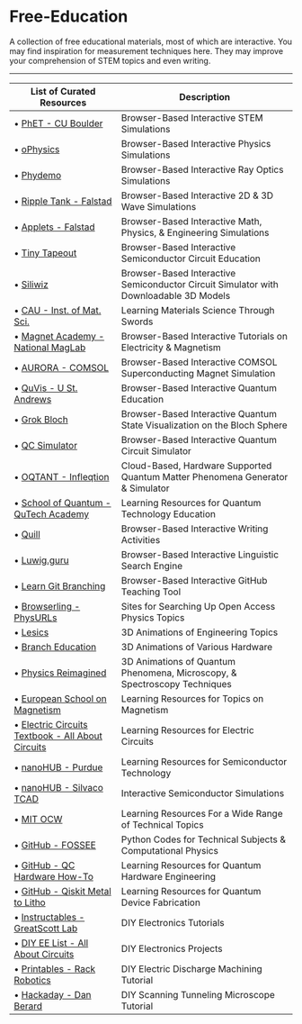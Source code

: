 # Free-Education



A collection of free educational materials, most of which are interactive. You may find inspiration for measurement techniques here. They may improve your comprehension of STEM topics and even writing.
_____________________________________________________________________________________________________________________________________________________________________________

| List of Curated Resources | Description |
|---------------------------|-----------------------------------------------------------------------------------------|
| • [PhET - CU Boulder](https://phet.colorado.edu/en/simulations/browse) | Browser-Based Interactive STEM Simulations |
| • [oPhysics](https://ophysics.com/w12.html) | Browser-Based Interactive Physics Simulations |
| • [Phydemo](https://phydemo.app/ray-optics) | Browser-Based Interactive Ray Optics Simulations |
| • [Ripple Tank - Falstad](https://www.falstad.com/mathphysics.html) | Browser-Based Interactive 2D & 3D Wave Simulations |
| • [Applets - Falstad](https://www.falstad.com/mathphysics.html) | Browser-Based Interactive Math, Physics, & Engineering Simulations |
| • [Tiny Tapeout](https://tinytapeout.com/siliwiz/introduction) | Browser-Based Interactive Semiconductor Circuit Education |
| • [Siliwiz](https://siliwiz.pages.dev) | Browser-Based Interactive Semiconductor Circuit Simulator with Downloadable 3D Models |
| • [CAU - Inst. of Mat. Sci.](https://www.tf.uni-kiel.de/matwis/amat/iss/index.html) | Learning Materials Science Through Swords |
| • [Magnet Academy - National MagLab](https://nationalmaglab.org/magnet-academy/watch-play/interactive-tutorials) | Browser-Based Interactive Tutorials on Electricity & Magnetism |
| • [AURORA - COMSOL](https://aurora.epfl.ch/app-lib) | Browser-Based Interactive COMSOL Superconducting Magnet Simulation |
| • [QuVis - U St. Andrews](https://www.st-andrews.ac.uk/physics/quvis) | Browser-Based Interactive Quantum Education |
| • [Grok Bloch](https://javafxpert.github.io/grok-bloch) | Browser-Based Interactive Quantum State Visualization on the Bloch Sphere |
| • [QC Simulator](https://qcsimulator.github.io) | Browser-Based Interactive Quantum Circuit Simulator |
| • [OQTANT - Infleqtion](https://oqtant.infleqtion.com) | Cloud-Based, Hardware Supported Quantum Matter Phenomena Generator & Simulator |
| • [School of Quantum - QuTech Academy](https://www.qutube.nl) | Learning Resources for Quantum Technology Education |
| • [Quill](https://www.quill.org) | Browser-Based Interactive Writing Activities |
| • [Luwig.guru](https://ludwig.guru) | Browser-Based Interactive Linguistic Search Engine |
| • [Learn Git Branching](https://learngitbranching.js.org) | Browser-Based Interactive GitHub Teaching Tool |
| • [Browserling - PhysURLs](https://physurls.com) | Sites for Searching Up Open Access Physics Topics |
| • [Lesics](https://www.youtube.com/@Lesics/playlists) | 3D Animations of Engineering Topics |
| • [Branch Education](https://www.youtube.com/@BranchEducation/playlists) | 3D Animations of Various Hardware |
| • [Physics Reimagined](https://toutestquantique.fr/en) | 3D Animations of Quantum Phenomena, Microscopy, & Spectroscopy Techniques |
| • [European School on Magnetism](https://magnetism.eu/esm/repository-topics.html) | Learning Resources for Topics on Magnetism |
| • [Electric Circuits Textbook - All About Circuits](https://www.allaboutcircuits.com/textbook/) | Learning Resources for Electric Circuits |
| • [nanoHUB - Purdue](https://nanohub.org/groups/semiconductoreducation) | Learning Resources for Semiconductor Technology |
| • [nanoHUB - Silvaco TCAD](https://nanohub.org/resources/silvacotcad) | Interactive Semiconductor Simulations |
| • [MIT OCW](https://ocw.mit.edu/search) | Learning Resources For a Wide Range of Technical Topics |
| • [GitHub - FOSSEE](https://github.com/FOSSEE/Python-Textbook-Companions) | Python Codes for Technical Subjects & Computational Physics |
| • [GitHub - QC Hardware How-To](https://github.com/OJB-Quantum/QC-Hardware-How-To) | Learning Resources for Quantum Hardware Engineering |
| • [GitHub - Qiskit Metal to Litho](https://github.com/OJB-Quantum/Qiskit-Metal-to-Litho) | Learning Resources for Quantum Device Fabrication |
| • [Instructables - GreatScott Lab](https://www.instructables.com/member/GreatScottLab/instructables) | DIY Electronics Tutorials |
| • [DIY EE List - All About Circuits](https://www.allaboutcircuits.com/textbook/experiments/) | DIY Electronics Projects |
| • [Printables - Rack Robotics](https://www.printables.com/model/411400-ender-3-to-edm-machine-conversion) | DIY Electric Discharge Machining Tutorial |
| • [Hackaday - Dan Berard](https://hackaday.io/project/4986-scanning-tunneling-microscope) | DIY Scanning Tunneling Microscope Tutorial |
